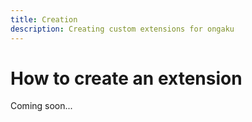 ```yaml
---
title: Creation
description: Creating custom extensions for ongaku
---
```


# How to create an extension

Coming soon...
